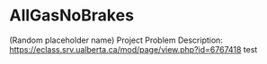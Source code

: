 # AllGasNoBrakes
(Random placeholder name)
Project Problem Description: https://eclass.srv.ualberta.ca/mod/page/view.php?id=6767418
test
